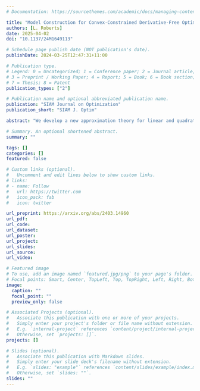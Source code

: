 ```yaml
---
# Documentation: https://sourcethemes.com/academic/docs/managing-content/

title: "Model Construction for Convex-Constrained Derivative-Free Optimization"
authors: [L. Roberts]
date: 2025-04-02
doi: "10.1137/24M1649113"

# Schedule page publish date (NOT publication's date).
publishDate: 2024-03-25T12:47:31+11:00

# Publication type.
# Legend: 0 = Uncategorized; 1 = Conference paper; 2 = Journal article;
# 3 = Preprint / Working Paper; 4 = Report; 5 = Book; 6 = Book section;
# 7 = Thesis; 8 = Patent
publication_types: ["2"]

# Publication name and optional abbreviated publication name.
publication: "SIAM Journal on Optimization"
publication_short: "SIAM J. Optim"

abstract: "We develop a new approximation theory for linear and quadratic interpolation models, suitable for use in convex-constrained derivative-free optimization (DFO). Most existing model-based DFO methods for constrained problems assume the ability to construct sufficiently accurate approximations via interpolation, but the standard notions of accuracy (designed for unconstrained problems) may not be achievable by only sampling feasible points, and so may not give practical algorithms. This work extends the theory of convex-constrained linear interpolation developed in (Hough & Roberts, SIAM J. Optim, 32:4 (2022), pp. 2552–2579) to the case of linear regression models and underdetermined quadratic interpolation models"

# Summary. An optional shortened abstract.
summary: ""

tags: []
categories: []
featured: false

# Custom links (optional).
#   Uncomment and edit lines below to show custom links.
# links:
# - name: Follow
#   url: https://twitter.com
#   icon_pack: fab
#   icon: twitter

url_preprint: https://arxiv.org/abs/2403.14960
url_pdf:
url_code:
url_dataset:
url_poster:
url_project:
url_slides:
url_source:
url_video:

# Featured image
# To use, add an image named `featured.jpg/png` to your page's folder. 
# Focal points: Smart, Center, TopLeft, Top, TopRight, Left, Right, BottomLeft, Bottom, BottomRight.
image:
  caption: ""
  focal_point: ""
  preview_only: false

# Associated Projects (optional).
#   Associate this publication with one or more of your projects.
#   Simply enter your project's folder or file name without extension.
#   E.g. `internal-project` references `content/project/internal-project/index.md`.
#   Otherwise, set `projects: []`.
projects: []

# Slides (optional).
#   Associate this publication with Markdown slides.
#   Simply enter your slide deck's filename without extension.
#   E.g. `slides: "example"` references `content/slides/example/index.md`.
#   Otherwise, set `slides: ""`.
slides: ""
---
```

